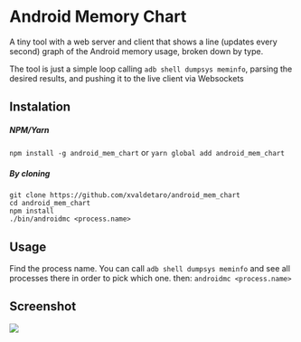 # Android Memory Chart
A tiny tool with a web server and client that shows a line (updates every second) graph of the Android memory usage, broken down by type.

The tool is just a simple loop calling `adb shell dumpsys meminfo`, parsing the desired results, and pushing it to the live client via Websockets

## Instalation
##### NPM/Yarn
`npm install -g android_mem_chart`
or
`yarn global add android_mem_chart`

##### By cloning
```
git clone https://github.com/xvaldetaro/android_mem_chart
cd android_mem_chart
npm install
./bin/androidmc <process.name>
```

## Usage
Find the process name. You can call `adb shell dumpsys meminfo` and see all processes there in order to pick which one.
then:
`androidmc <process.name>`

## Screenshot
![](https://github.com/xvaldetaro/android_mem_chart/blob/screenshots/screenshots/amc_animate.gif?raw=true)
